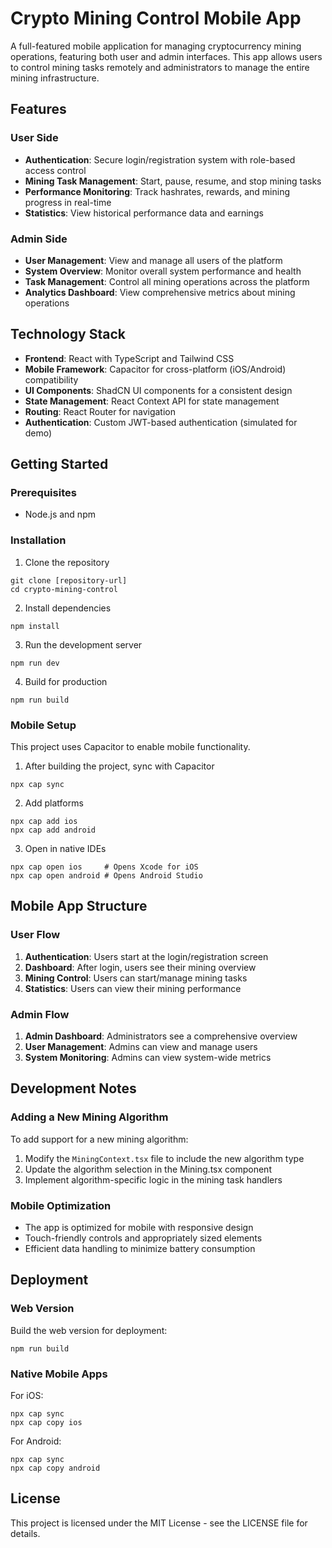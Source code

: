 
# Crypto Mining Control Mobile App

A full-featured mobile application for managing cryptocurrency mining operations, featuring both user and admin interfaces. This app allows users to control mining tasks remotely and administrators to manage the entire mining infrastructure.

## Features

### User Side
- **Authentication**: Secure login/registration system with role-based access control
- **Mining Task Management**: Start, pause, resume, and stop mining tasks
- **Performance Monitoring**: Track hashrates, rewards, and mining progress in real-time
- **Statistics**: View historical performance data and earnings

### Admin Side
- **User Management**: View and manage all users of the platform
- **System Overview**: Monitor overall system performance and health
- **Task Management**: Control all mining operations across the platform
- **Analytics Dashboard**: View comprehensive metrics about mining operations

## Technology Stack

- **Frontend**: React with TypeScript and Tailwind CSS
- **Mobile Framework**: Capacitor for cross-platform (iOS/Android) compatibility
- **UI Components**: ShadCN UI components for a consistent design
- **State Management**: React Context API for state management
- **Routing**: React Router for navigation
- **Authentication**: Custom JWT-based authentication (simulated for demo)

## Getting Started

### Prerequisites
- Node.js and npm

### Installation

1. Clone the repository
```
git clone [repository-url]
cd crypto-mining-control
```

2. Install dependencies
```
npm install
```

3. Run the development server
```
npm run dev
```

4. Build for production
```
npm run build
```

### Mobile Setup

This project uses Capacitor to enable mobile functionality.

1. After building the project, sync with Capacitor
```
npx cap sync
```

2. Add platforms
```
npx cap add ios
npx cap add android
```

3. Open in native IDEs
```
npx cap open ios     # Opens Xcode for iOS
npx cap open android # Opens Android Studio
```

## Mobile App Structure

### User Flow
1. **Authentication**: Users start at the login/registration screen
2. **Dashboard**: After login, users see their mining overview
3. **Mining Control**: Users can start/manage mining tasks
4. **Statistics**: Users can view their mining performance

### Admin Flow
1. **Admin Dashboard**: Administrators see a comprehensive overview
2. **User Management**: Admins can view and manage users
3. **System Monitoring**: Admins can view system-wide metrics

## Development Notes

### Adding a New Mining Algorithm
To add support for a new mining algorithm:
1. Modify the `MiningContext.tsx` file to include the new algorithm type
2. Update the algorithm selection in the Mining.tsx component
3. Implement algorithm-specific logic in the mining task handlers

### Mobile Optimization
- The app is optimized for mobile with responsive design
- Touch-friendly controls and appropriately sized elements
- Efficient data handling to minimize battery consumption

## Deployment

### Web Version
Build the web version for deployment:
```
npm run build
```

### Native Mobile Apps
For iOS:
```
npx cap sync
npx cap copy ios
```

For Android:
```
npx cap sync
npx cap copy android
```

## License
This project is licensed under the MIT License - see the LICENSE file for details.
